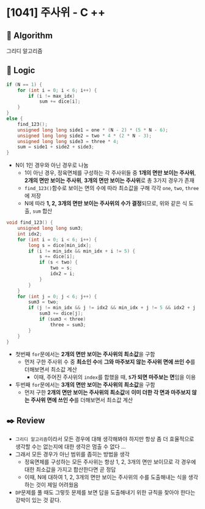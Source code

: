 # [1041] 주사위 - C ++

## :pushpin: **Algorithm**

그리디 알고리즘

## :round_pushpin: **Logic**

```c++
if (N == 1) {
    for (int i = 0; i < 6; i++) {
        if (i != max_idx)
            sum += dice[i];
    }
}
else {
    find_123();
    unsigned long long side1 = one * (N - 2) * (5 * N - 6);
    unsigned long long side2 = two * 4 * (2 * N - 3);
    unsigned long long side3 = three * 4;
    sum = side1 + side2 + side3;
}
```

- N이 1인 경우와 아닌 경우로 나눔
  - 1이 아닌 경우, 정육면체를 구성하는 각 주사위들 중 **1개의 면만 보이는 주사위**, **2개의 면만 보이는 주사위**, **3개의 면만 보이는 주사위**로 총 3가지 경우가 존재
  - `find_123()`함수로 보이는 면의 수에 따라 최소값을 구해 각각 `one`, `two`, `three`에 저장
  - N에 따라 **1, 2, 3개의 면만 보이는 주사위의 수가 결정**되므로, 위와 같은 식 도출, `sum` 합산

```c++
void find_123() {
	unsigned long long sum3;
	int idx2;
	for (int i = 0; i < 6; i++) {
		long s = dice[min_idx];
		if (i != min_idx && min_idx + i != 5) {
			s += dice[i];
			if (s < two) {
				two = s;
				idx2 = i;
			}
		}
	}
	for (int j = 0; j < 6; j++) {
		sum3 = two;
		if (j != min_idx && j != idx2 && min_idx + j != 5 && idx2 + j != 5) { 
			sum3 += dice[j];
			if (sum3 < three)
				three = sum3;
		}
	}
}
```

- 첫번째 `for`문에서는 **2개의 면만 보이는 주사위의 최소값**을 구함
  - 먼저 구한 주사위 수 중 **최소인 수**에 **그와 마주보지 않는 주사위 면에 쓰인 수**를 더해보면서 최소값 계산
    - 이때, 주어진 주사위의 `index`를 합했을 때, **`5`가 되면 마주보는 면**임을 이용
- 두번째 `for`문에서는 **3개의 면만 보이는 주사위의 최소값**을 구함
  - 먼저 구한 **2개의 면만 보이는 주사위의 최소값**에 **이미 더한 각 면과 마주보지 않는 주사위 면에 쓰인 수**를 더해보면서 최소값 계산

## :black_nib: **Review**

- `그리디 알고리즘`이라서 모든 경우에 대해 생각해봐야 하지만 항상 좀 더 효율적으로 생각할 수는 없는지에 대한 생각은 멈출 수 없다 ...
- 그래서 모든 경우가 아닌 범위를 좁히는 방법을 생각
  - 정육면체를 구성하는 모든 주사위는 항상 1, 2, 3개의 면만 보이므로 각 경우에 대한 최소값을 가지고 합산한다면 곧 정답
  - 이때, N에 대하여 1, 2, 3개의 면만 보이는 주사위의 수를 도출해내는 식을 생각하는 것이 제일 어려웠음
- `DP`문제를 풀 때도 그렇듯 문제를 보면 답을 도출해내기 위한 규칙을 찾아야 한다는 강박이 있는 것 같다.
